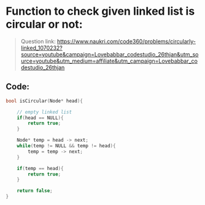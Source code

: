 # Function to check given linked list is circular or not:

> Question link:
> https://www.naukri.com/code360/problems/circularly-linked_1070232?source=youtube&campaign=Lovebabbar_codestudio_26thjan&utm_source=youtube&utm_medium=affiliate&utm_campaign=Lovebabbar_codestudio_26thjan

## Code:

```C++
bool isCircular(Node* head){

    // empty linked list
    if(head == NULL){
        return true;
    }

    Node* temp = head -> next;
    while(temp != NULL && temp != head){
        temp = temp -> next;
    }

    if(temp == head){
        return true;
    }

    return false;
}
```
